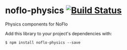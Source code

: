 # noflo-physics [![Build Status](https://secure.travis-ci.org/noflo/noflo-physics.png?branch=master)](http://travis-ci.org/noflo/noflo-physics)

Physics components for NoFlo

Add this library to your project's dependencies with:
```
$ npm install noflo-physics --save
```